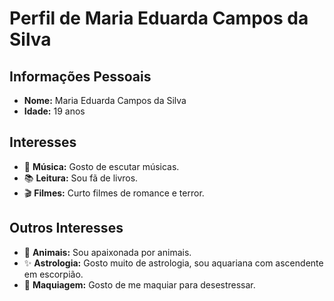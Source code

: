 # Perfil de Maria Eduarda Campos da Silva

## Informações Pessoais
- **Nome:** Maria Eduarda Campos da Silva
- **Idade:** 19 anos

## Interesses
- 🎵 **Música:** Gosto de escutar músicas.
- 📚 **Leitura:** Sou fã de livros.
- 🎬 **Filmes:** Curto filmes de romance e terror.

## Outros Interesses
- 🐾 **Animais:** Sou apaixonada por animais.
- ✨ **Astrologia:** Gosto muito de astrologia, sou aquariana com ascendente em escorpião.
- 💄 **Maquiagem:** Gosto de me maquiar para desestressar.
